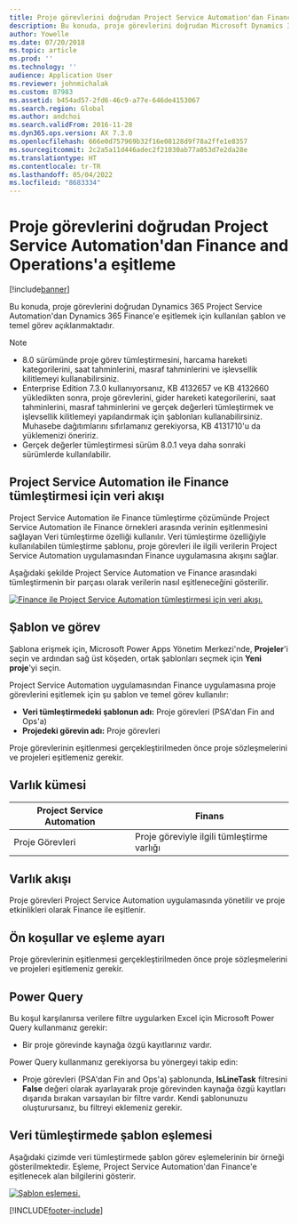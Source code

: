 ```yaml
---
title: Proje görevlerini doğrudan Project Service Automation'dan Finance and Operations'a eşitleme
description: Bu konuda, proje görevlerini doğrudan Microsoft Dynamics 365 Project Service Automation'dan Dynamics 365 Finance'e eşitlemek için kullanılan şablon ve temel görev açıklanmaktadır.
author: Yowelle
ms.date: 07/20/2018
ms.topic: article
ms.prod: ''
ms.technology: ''
audience: Application User
ms.reviewer: johnmichalak
ms.custom: 87983
ms.assetid: b454ad57-2fd6-46c9-a77e-646de4153067
ms.search.region: Global
ms.author: andchoi
ms.search.validFrom: 2016-11-28
ms.dyn365.ops.version: AX 7.3.0
ms.openlocfilehash: 666e0d757969b32f16e08128d9f78a2ffe1e8357
ms.sourcegitcommit: 2c2a5a11d446adec2f21030ab77a053d7e2da28e
ms.translationtype: HT
ms.contentlocale: tr-TR
ms.lasthandoff: 05/04/2022
ms.locfileid: "8683334"
---
```

# <a name="synchronize-project-tasks-directly-from-project-service-automation-to-finance-and-operations"></a>Proje görevlerini doğrudan Project Service Automation'dan Finance and Operations'a eşitleme

[!include[banner](../includes/banner.md)]

Bu konuda, proje görevlerini doğrudan Dynamics 365 Project Service Automation'dan Dynamics 365 Finance'e eşitlemek için kullanılan şablon ve temel görev açıklanmaktadır.

> [!NOTE]
> - 8.0 sürümünde proje görev tümleştirmesini, harcama hareketi kategorilerini, saat tahminlerini, masraf tahminlerini ve işlevsellik kilitlemeyi kullanabilirsiniz.
> - Enterprise Edition 7.3.0 kullanıyorsanız, KB 4132657 ve KB 4132660 yükledikten sonra, proje görevlerini, gider hareketi kategorilerini, saat tahminlerini, masraf tahminlerini ve gerçek değerleri tümleştirmek ve işlevsellik kilitlemeyi yapılandırmak için şablonları kullanabilirsiniz. Muhasebe dağıtımlarını sıfırlamanız gerekiyorsa, KB 4131710'u da yüklemenizi öneririz.
> - Gerçek değerler tümleştirmesi sürüm 8.0.1 veya daha sonraki sürümlerde kullanılabilir.

## <a name="data-flow-for-project-service-automation-to-finance"></a>Project Service Automation ile Finance tümleştirmesi için veri akışı

Project Service Automation ile Finance tümleştirme çözümünde Project Service Automation ile Finance örnekleri arasında verinin eşitlenmesini sağlayan Veri tümleştirme özelliği kullanılır. Veri tümleştirme özelliğiyle kullanılabilen tümleştirme şablonu, proje görevleri ile ilgili verilerin Project Service Automation uygulamasından Finance uygulamasına akışını sağlar.

Aşağıdaki şekilde Project Service Automation ve Finance arasındaki tümleştirmenin bir parçası olarak verilerin nasıl eşitleneceğini gösterilir.

[![Finance ile Project Service Automation tümleştirmesi için veri akışı.](./media/ProjectTasksFlow.png)](./media/ProjectTasksFlow.png)

## <a name="template-and-task"></a>Şablon ve görev

Şablona erişmek için, Microsoft Power Apps Yönetim Merkezi'nde, **Projeler**'i seçin ve ardından sağ üst köşeden, ortak şablonları seçmek için **Yeni proje**'yi seçin.

Project Service Automation uygulamasından Finance uygulamasına proje görevlerini eşitlemek için şu şablon ve temel görev kullanılır:

- **Veri tümleştirmedeki şablonun adı:** Proje görevleri (PSA'dan Fin and Ops'a)
- **Projedeki görevin adı:** Proje görevleri

Proje görevlerinin eşitlenmesi gerçekleştirilmeden önce proje sözleşmelerini ve projeleri eşitlemeniz gerekir.

## <a name="entity-set"></a>Varlık kümesi

| Project Service Automation | Finans                             |
|----------------------------|-------------------------------------|
| Proje Görevleri              | Proje göreviyle ilgili tümleştirme varlığı |

## <a name="entity-flow"></a>Varlık akışı

Proje görevleri Project Service Automation uygulamasında yönetilir ve proje etkinlikleri olarak Finance ile eşitlenir.

## <a name="prerequisites-and-mapping-setup"></a>Ön koşullar ve eşleme ayarı

Proje görevlerinin eşitlenmesi gerçekleştirilmeden önce proje sözleşmelerini ve projeleri eşitlemeniz gerekir.

## <a name="power-query"></a>Power Query

Bu koşul karşılanırsa verilere filtre uygularken Excel için Microsoft Power Query kullanmanız gerekir:

- Bir proje görevinde kaynağa özgü kayıtlarınız vardır.

Power Query kullanmanız gerekiyorsa bu yönergeyi takip edin:

- Proje görevleri (PSA'dan Fin and Ops'a) şablonunda, **IsLineTask** filtresini **False** değeri olarak ayarlayarak proje görevinden kaynağa özgü kayıtları dışarıda bırakan varsayılan bir filtre vardır. Kendi şablonunuzu oluşturursanız, bu filtreyi eklemeniz gerekir.

## <a name="template-mapping-in-data-integration"></a>Veri tümleştirmede şablon eşlemesi

Aşağıdaki çizimde veri tümleştirmede şablon görev eşlemelerinin bir örneği gösterilmektedir. Eşleme, Project Service Automation'dan Finance'e eşitlenecek alan bilgilerini gösterir.

[![Şablon eşlemesi.](./media/ProjectTasksMapping.png)](./media/ProjectTasksMapping.png)


[!INCLUDE[footer-include](../includes/footer-banner.md)]